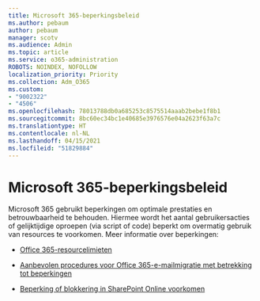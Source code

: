 ```yaml
---
title: Microsoft 365-beperkingsbeleid
ms.author: pebaum
author: pebaum
manager: scotv
ms.audience: Admin
ms.topic: article
ms.service: o365-administration
ROBOTS: NOINDEX, NOFOLLOW
localization_priority: Priority
ms.collection: Adm_O365
ms.custom:
- "9002322"
- "4506"
ms.openlocfilehash: 78013788db0a685253c8575514aaab2bebe1f8b1
ms.sourcegitcommit: 8bc60ec34bc1e40685e3976576e04a2623f63a7c
ms.translationtype: HT
ms.contentlocale: nl-NL
ms.lasthandoff: 04/15/2021
ms.locfileid: "51829884"
---
```

# <a name="microsoft-365-throttle-policies"></a>Microsoft 365-beperkingsbeleid

Microsoft 365 gebruikt beperkingen om optimale prestaties en betrouwbaarheid te behouden. Hiermee wordt het aantal gebruikersacties of gelijktijdige oproepen (via script of code) beperkt om overmatig gebruik van resources te voorkomen. Meer informatie over beperkingen:

- [Office 365-resourcelimieten](https://docs.microsoft.com/office365/Enterprise/office-365-resource-limits)

- [Aanbevolen procedures voor Office 365-e-mailmigratie met betrekking tot beperkingen](https://docs.microsoft.com/exchange/mailbox-migration/office-365-migration-best-practices#office-365-throttling)

- [Beperking of blokkering in SharePoint Online voorkomen](https://docs.microsoft.com/sharepoint/dev/general-development/how-to-avoid-getting-throttled-or-blocked-in-sharepoint-online)
